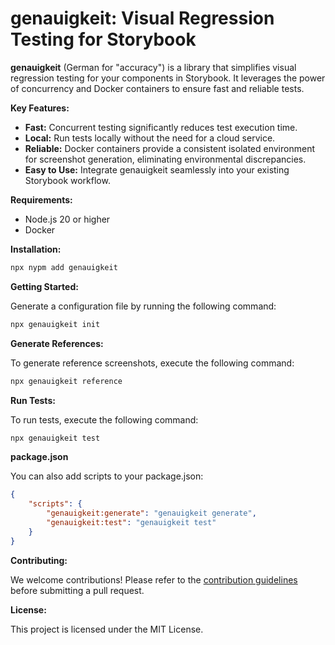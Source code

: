 # genauigkeit: Visual Regression Testing for Storybook

**genauigkeit** (German for "accuracy") is a library that simplifies visual regression testing for your components in Storybook. It leverages the power of concurrency and Docker containers to ensure fast and reliable tests.

**Key Features:**

-   **Fast:** Concurrent testing significantly reduces test execution time.
-   **Local:** Run tests locally without the need for a cloud service.
-   **Reliable:** Docker containers provide a consistent isolated environment for screenshot generation, eliminating environmental discrepancies.
-   **Easy to Use:** Integrate genauigkeit seamlessly into your existing Storybook workflow.

**Requirements:**

-   Node.js 20 or higher
-   Docker

**Installation:**

```bash
npx nypm add genauigkeit
```

**Getting Started:**

Generate a configuration file by running the following command:

```bash
npx genauigkeit init
```

**Generate References:**

To generate reference screenshots, execute the following command:

```bash
npx genauigkeit reference
```

**Run Tests:**

To run tests, execute the following command:

```bash
npx genauigkeit test
```

**package.json**

You can also add scripts to your package.json:

```json
{
    "scripts": {
        "genauigkeit:generate": "genauigkeit generate",
        "genauigkeit:test": "genauigkeit test"
    }
}
```

**Contributing:**

We welcome contributions! Please refer to the [contribution guidelines](./CONTRIBUTING.md) before submitting a pull request.

**License:**

This project is licensed under the MIT License.
